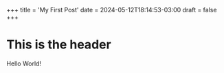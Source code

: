 +++
title = 'My First Post'
date = 2024-05-12T18:14:53-03:00
draft = false
+++

# This is the header
Hello World!